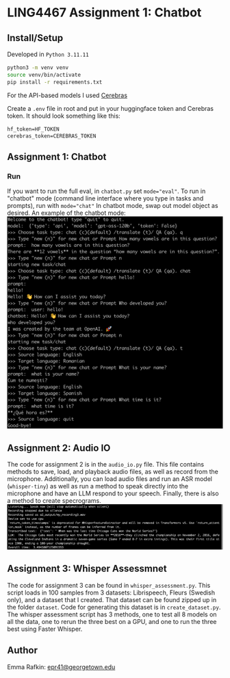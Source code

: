 # LING4467 Assignment 1: Chatbot

## Install/Setup
Developed in `Python 3.11.11`

```sh
python3 -m venv venv
source venv/bin/activate
pip install -r requirements.txt
```

For the API-based models I used [Cerebras](https://inference-docs.cerebras.ai/introduction)

Create a `.env` file in root and put in your huggingface token and Cerebras token. It should look something like this:

```
hf_token=HF_TOKEN
cerebras_token=CEREBRAS_TOKEN
```

## Assignment 1: Chatbot
### Run
If you want to run the full eval, in `chatbot.py` set `mode="eval"`.
To run in "chatbot" mode (command line interface where you type in tasks and prompts), run with `mode="chat"`
In chatbot mode, swap out model object as desired.
An example of the chatbot mode:
![example chat](./images/chatbot.png "Example Chat")

## Assignment 2: Audio IO
The code for assignment 2 is in the `audio_io.py` file. This file contains methods to save, load, and playback audio files, as well as record from the microphone. Additionally, you can load audio files and run an ASR model (`whisper-tiny`) as well as run a method to speak directly into the microphone and have an LLM respond to your speech. Finally, there is also a method to create specrograms. 
![example chat](./images/audio-to-llm.png "Example Audio-to-LLM pipeline")

## Assignment 3: Whisper Assessmnet
The code for assignment 3 can be found in `whisper_assessment.py`. This script loads in 100 samples from 3 datasets: Librispeech, Fleurs (Swedish only), and a dataset that I created. That dataset can be found zipped up in the folder `dataset`. Code for generating this dataset is in `create_dataset.py`. The whisper assessment script has 3 methods, one to test all 8 models on all the data, one to rerun the three best on a GPU, and one to run the three best using Faster Whisper. 

## Author
Emma Rafkin: epr41@georgetown.edu

